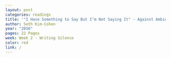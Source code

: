 ```yaml
---
layout: post
categories: readings
title: '"I Have Something to Say But I’m Not Saying It" - Against Ambience'
author: Seth Kim-Cohen
year: "2016"
pages: 22 Pages
week: Week 2 - Writing Silence
color: red
link: /
---
```


